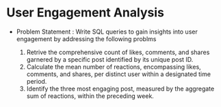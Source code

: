 # User Engagement Analysis

* Problem Statement : Write SQL queries to gain insights into user engagement by addressing the following problms

    1. Retrive the comprehensive count of likes, comments, and shares garnered by a specific post identified by its unique post ID.
    2. Calculate the mean number of reactions, encompassing likes, comments, and shares, per distinct user within a designated time period.
    3. Identify the three most engaging post, measured by the aggregate sum of reactions, within the preceding week.